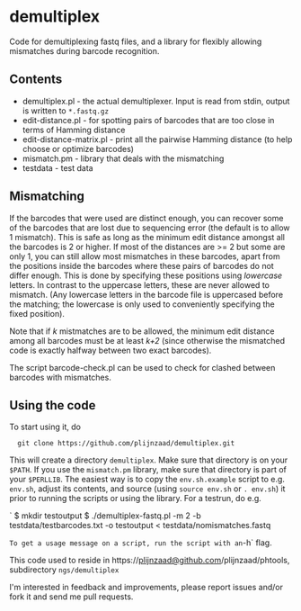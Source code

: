 # demultiplex

Code for demultiplexing fastq files, and a library for flexibly allowing mismatches during barcode recognition.

## Contents

 * demultiplex.pl - the actual demultiplexer. Input is read from stdin, output is written to `*.fastq.gz`
 * edit-distance.pl - for spotting pairs of barcodes that are too close  in terms of Hamming distance
 * edit-distance-matrix.pl - print all the pairwise Hamming distance (to help choose or optimize barcodes)
 * mismatch.pm - library that deals with the mismatching
 * testdata - test data

## Mismatching

If the barcodes that were used are distinct enough, you can recover some
of the barcodes that are lost due to sequencing error (the default is to
allow 1 mismatch).  This is safe as long as the minimum edit distance
amongst all the barcodes is 2 or higher. If most of the distances are >=
2 but some are only 1, you can still allow most mismatches in these
barcodes, apart from the positions inside the barcodes where these pairs
of barcodes do not differ enough. This is done by specifying these
positions using *lowercase* letters. In contrast to the uppercase
letters, these are never allowed to mismatch. (Any lowercase letters in
the barcode file is uppercased before the matching; the lowercase is
only used to conveniently specifying the fixed position).

Note that if _k_ mistmatches are to be allowed, the minimum edit
distance among all barcodes must be at least _k+2_ (since otherwise the
mismatched code is exactly halfway between two exact barcodes).

The script barcode-check.pl can be used to check for clashed between
barcodes with mismatches.

## Using the code

To start using it, do 

`  git clone https://github.com/plijnzaad/demultiplex.git`

This will create a directory `demultiplex`. Make sure that directory is
on your `$PATH`.  If you use the `mismatch.pm` library, make sure that
directory is part of your `$PERLLIB`. The easiest way is to copy the
`env.sh.example` script to e.g. `env.sh`, adjust its contents, and
source (using `source env.sh` or `. env.sh`) it prior to running the
scripts or using the library. For a testrun, do e.g.

`
$ mkdir testoutput
$ ./demultiplex-fastq.pl -m 2 -b testdata/testbarcodes.txt -o testoutput  < testdata/nomismatches.fastq 

`
To get a usage message on a script, run the script with an `-h` flag.

This code used to reside in https://plijnzaad@github.com/plijnzaad/phtools, subdirectory `ngs/demultiplex`

I'm interested in feedback and improvements, please report issues and/or fork it and send me pull requests.
